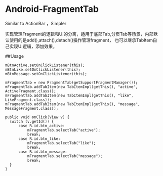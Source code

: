 Android-FragmentTab
===================

Similar to ActionBar ，Simpler

实现管理Fragment的逻辑和UI的分离，适用于底部Tab,分页Tab等场景，内部默认使用的是add(),attach(),detach()操作管理fragment，
也可以继承TabItem自己实现UI逻辑，添加效果。




##Usage

```  
mBtnActive.setOnClickListener(this);
mBtnLike.setOnClickListener(this);
mBtnMessage.setOnClickListener(this);

mFragmentTab = new FragmentTab(getSupportFragmentManager());
mFragmentTab.addTabItem(new TabItemImpl(getThis(), "active", ActiveFragment.class));
mFragmentTab.addTabItem(new TabItemImpl(getThis(), "like", LikeFragment.class));
mFragmentTab.addTabItem(new TabItemImpl(getThis(), "message", MessageFragment.class));
```

```
public void onClick(View v) {
  switch (v.getId()) {
      case R.id.btn_active:
          mFragmentTab.selectTab("active");
          break;
      case R.id.btn_like:
          mFragmentTab.selectTab("like");
          break;
      case R.id.btn_message:
          mFragmentTab.selectTab("message");
          break;
  }
}
```
